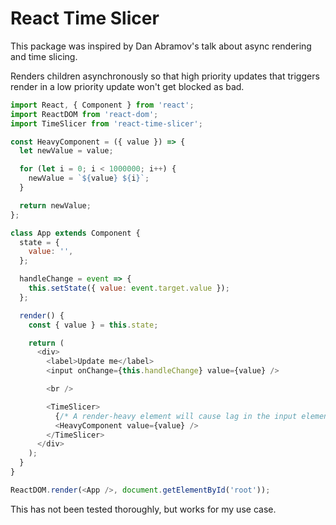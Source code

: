 # React Time Slicer

This package was inspired by Dan Abramov's talk about async rendering and time slicing.

Renders children asynchronously so that high priority updates that triggers render in a low priority update won't get blocked as bad.

```js
import React, { Component } from 'react';
import ReactDOM from 'react-dom';
import TimeSlicer from 'react-time-slicer';

const HeavyComponent = ({ value }) => {
  let newValue = value;

  for (let i = 0; i < 1000000; i++) {
    newValue = `${value} ${i}`;
  }

  return newValue;
};

class App extends Component {
  state = {
    value: '',
  };

  handleChange = event => {
    this.setState({ value: event.target.value });
  };

  render() {
    const { value } = this.state;

    return (
      <div>
        <label>Update me</label>
        <input onChange={this.handleChange} value={value} />

        <br />

        <TimeSlicer>
          {/* A render-heavy element will cause lag in the input element change without the TimeSlicer. Using the TimeSlicer will relieve some of that lag. */}
          <HeavyComponent value={value} />
        </TimeSlicer>
      </div>
    );
  }
}

ReactDOM.render(<App />, document.getElementById('root'));
```

This has not been tested thoroughly, but works for my use case.
